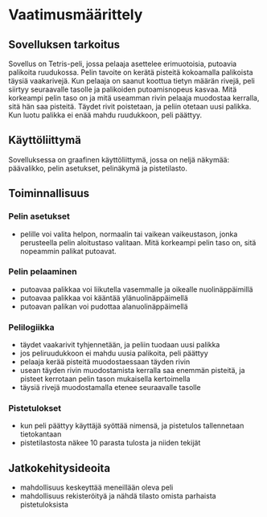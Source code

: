 # Vaatimusmäärittely
## Sovelluksen tarkoitus
Sovellus on Tetris-peli, jossa pelaaja asettelee erimuotoisia, putoavia palikoita ruudukossa. Pelin tavoite on kerätä
pisteitä kokoamalla palikoista täysiä vaakarivejä. Kun pelaaja on saanut koottua tietyn määrän rivejä, peli siirtyy 
seuraavalle tasolle ja palikoiden putoamisnopeus kasvaa. Mitä korkeampi pelin taso on ja mitä useamman rivin pelaaja
muodostaa kerralla, sitä hän saa pisteitä. Täydet rivit poistetaan, ja peliin otetaan uusi palikka. Kun luotu palikka
ei enää mahdu ruudukkoon, peli päättyy. 

## Käyttöliittymä

Sovelluksessa on graafinen käyttöliittymä, jossa on neljä näkymää: päävalikko, pelin asetukset, pelinäkymä ja
pistetilasto. 
  
## Toiminnallisuus

### Pelin asetukset
- pelille voi valita helpon, normaalin tai vaikean vaikeustason, jonka perusteella pelin aloitustaso valitaan.
  Mitä korkeampi pelin taso on, sitä nopeammin palikat putoavat.

### Pelin pelaaminen
- putoavaa palikkaa voi liikutella vasemmalle ja oikealle nuolinäppäimillä
- putoavaa palikkaa voi kääntää ylänuolinäppäimellä
- putoavan palikan voi pudottaa alanuolinäppäimellä

### Pelilogiikka
- täydet vaakarivit tyhjennetään, ja peliin tuodaan uusi palikka
- jos peliruudukkoon ei mahdu uusia palikoita, peli päättyy
- pelaaja kerää pisteitä muodostaessaan täyden rivin
- usean täyden rivin muodostamista kerralla saa enemmän pisteitä, ja pisteet kerrotaan pelin
 tason mukaisella kertoimella
- täysiä rivejä muodostamalla etenee seuraavalle tasolle

### Pistetulokset
- kun peli päättyy käyttäjä syöttää nimensä, ja pistetulos tallennetaan tietokantaan
- pistetilastosta näkee 10 parasta tulosta ja niiden tekijät


## Jatkokehitysideoita
- mahdollisuus keskeyttää meneillään oleva peli
- mahdollisuus rekisteröityä ja nähdä tilasto omista parhaista pistetuloksista 